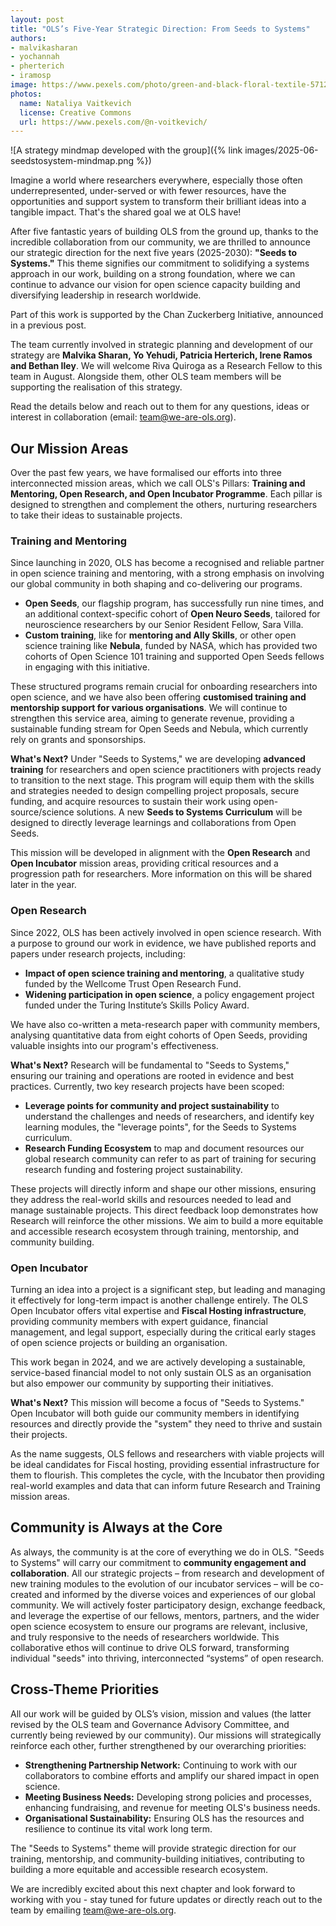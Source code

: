```yaml
---
layout: post
title: "OLS’s Five-Year Strategic Direction: From Seeds to Systems"
authors:
- malvikasharan
- yochannah
- pherterich
- iramosp
image: https://www.pexels.com/photo/green-and-black-floral-textile-5712868/
photos:
  name: Nataliya Vaitkevich
  license: Creative Commons
  url: https://www.pexels.com/@n-voitkevich/
---
```


![A strategy mindmap developed with the group]({% link images/2025-06-seedstosystem-mindmap.png %})

Imagine a world where researchers everywhere, especially those often underrepresented, under-served or with fewer resources, have the opportunities and support system to transform their brilliant ideas into a tangible impact.
That's the shared goal we at OLS have!

After five fantastic years of building OLS from the ground up, thanks to the incredible collaboration from our community, we are thrilled to announce our strategic direction for the next five years (2025-2030): **"Seeds to Systems."** 
This theme signifies our commitment to solidifying a systems approach in our work, building on a strong foundation, where we can continue to advance our vision for open science capacity building and diversifying leadership in research worldwide.

Part of this work is supported by the Chan Zuckerberg Initiative, announced in a previous post.

The team currently involved in strategic planning and development of our strategy are **Malvika Sharan, Yo Yehudi, Patricia Herterich, Irene Ramos and Bethan Iley**.
We will welcome Riva Quiroga as a Research Fellow to this team in August.
Alongside them, other OLS team members will be supporting the realisation of this strategy.

Read the details below and reach out to them for any questions, ideas or interest in collaboration (email: [team@we-are-ols.org](mailto:team@we-are-ols.org)).

## Our Mission Areas

Over the past few years, we have formalised our efforts into three interconnected mission areas, which we call OLS's Pillars: **Training and Mentoring, Open Research, and Open Incubator Programme**.
Each pillar is designed to strengthen and complement the others, nurturing researchers to take their ideas to sustainable projects.

### Training and Mentoring

Since launching in 2020, OLS has become a recognised and reliable partner in open science training and mentoring, with a strong emphasis on involving our global community in both shaping and co-delivering our programs.

* **Open Seeds**, our flagship program, has successfully run nine times, and an additional context-specific cohort of **Open Neuro Seeds**, tailored for neuroscience researchers by our Senior Resident Fellow, Sara Villa. 
* **Custom training**, like for **mentoring and Ally Skills**, or other open science training like **Nebula**, funded by NASA, which has provided two cohorts of Open Science 101 training and supported Open Seeds fellows in engaging with this initiative.

These structured programs remain crucial for onboarding researchers into open science, and we have also been offering **customised training and mentorship support for various organisations**. 
We will continue to strengthen this service area, aiming to generate revenue, providing a sustainable funding stream for Open Seeds and Nebula, which currently rely on grants and sponsorships.

**What's Next?** Under "Seeds to Systems," we are developing **advanced training** for researchers and open science practitioners with projects ready to transition to the next stage.
This program will equip them with the skills and strategies needed to design compelling project proposals, secure funding, and acquire resources to sustain their work using open-source/science solutions.
A new **Seeds to Systems Curriculum** will be designed to directly leverage learnings and collaborations from Open Seeds.

This mission will be developed in alignment with the **Open Research** and **Open Incubator** mission areas, providing critical resources and a progression path for researchers.
More information on this will be shared later in the year.

### Open Research

Since 2022, OLS has been actively involved in open science research. With a purpose to ground our work in evidence, we have published reports and papers under research projects, including:
* **Impact of open science training and mentoring**, a qualitative study funded by the Wellcome Trust Open Research Fund.
* **Widening participation in open science**, a policy engagement project funded under the Turing Institute’s Skills Policy Award.

We have also co-written a meta-research paper with community members, analysing quantitative data from eight cohorts of Open Seeds, providing valuable insights into our program's effectiveness.

**What's Next?** Research will be fundamental to "Seeds to Systems," ensuring our training and operations are rooted in evidence and best practices.
Currently, two key research projects have been scoped:

* **Leverage points for community and project sustainability** to understand the challenges and needs of researchers, and identify key learning modules, the "leverage points", for the Seeds to Systems curriculum.
* **Research Funding Ecosystem** to map and document resources our global research community can refer to as part of training for securing research funding and fostering project sustainability.

These projects will directly inform and shape our other missions, ensuring they address the real-world skills and resources needed to lead and manage sustainable projects.
This direct feedback loop demonstrates how Research will reinforce the other missions. 
We aim to build a more equitable and accessible research ecosystem through training, mentorship, and community building.

### Open Incubator

Turning an idea into a project is a significant step, but leading and managing it effectively for long-term impact is another challenge entirely.
The OLS Open Incubator offers vital expertise and **Fiscal Hosting infrastructure**, providing community members with expert guidance, financial management, and legal support, especially during the critical early stages of open science projects or building an organisation.

This work began in 2024, and we are actively developing a sustainable, service-based financial model to not only sustain OLS as an organisation but also empower our community by supporting their initiatives.

**What's Next?** This mission will become a focus of "Seeds to Systems." Open Incubator will both guide our community members in identifying resources and directly provide the "system" they need to thrive and sustain their projects.

As the name suggests, OLS fellows and researchers with viable projects will be ideal candidates for Fiscal hosting, providing essential infrastructure for them to flourish.
This completes the cycle, with the Incubator then providing real-world examples and data that can inform future Research and Training mission areas.

## Community is Always at the Core

As always, the community is at the core of everything we do in OLS. "Seeds to Systems" will carry our commitment to **community engagement and collaboration**. All our strategic projects – from research and development of new training modules to the evolution of our incubator services – will be co-created and informed by the diverse voices and experiences of our global community.
We will actively foster participatory design, exchange feedback, and leverage the expertise of our fellows, mentors, partners, and the wider open science ecosystem to ensure our programs are relevant, inclusive, and truly responsive to the needs of researchers worldwide.
This collaborative ethos will continue to drive OLS forward, transforming individual "seeds" into thriving, interconnected “systems” of open research.

## Cross-Theme Priorities

All our work will be guided by OLS’s vision, mission and values (the latter revised by the OLS team and Governance Advisory Committee, and currently being reviewed by our community).
Our missions will strategically reinforce each other, further strengthened by our overarching priorities:

* **Strengthening Partnership Network:** Continuing to work with our collaborators to combine efforts and amplify our shared impact in open science.
* **Meeting Business Needs:** Developing strong policies and processes, enhancing fundraising, and revenue for meeting OLS's business needs.
* **Organisational Sustainability:** Ensuring OLS has the resources and resilience to continue its vital work long term.

The "Seeds to Systems" theme will provide strategic direction for our training, mentorship, and community-building initiatives, contributing to building a more equitable and accessible research ecosystem.

We are incredibly excited about this next chapter and look forward to working with you - stay tuned for future updates or directly reach out to the team by emailing [team@we-are-ols.org](mailto:team@we-are-ols.org).
